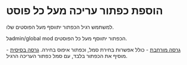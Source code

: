 # הוספת כפתור עריכה **מעל** כל פוסט

למשתמש רגיל הכפתור יתווסף מעל הפוסטים שלו.

לadmin/global mod הכפתור יתווסף מעל כל הפוסטים.

[גרסה מורחבת](./full.user.js) - כולל אפשרות בחירת סמל, וכפתור איפוס בחירה.
[גרסה בסיסית](./basic.user.js) - מוסיף את הכפתור בלבד, עם סמל כפתור העריכה הרגיל.
